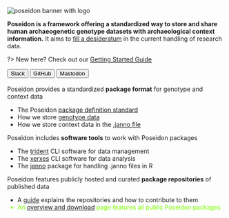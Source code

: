 ![poseidon banner with logo](_media/Poseidon-Logo-WaterGraphicLrg.png)

**Poseidon is a framework offering a standardized way to store and share human archaeogenetic genotype datasets with archaeological context information.** It aims to [fill a desideratum](background.md) in the current handling of research data.

?> New here? Check out our [Getting Started Guide](getting_started.md)

<div id="landingPageButtonsOuter">
  <div id="landingPageButtonsInner">
    <button onclick="window.open(
      'https://join.slack.com/t/poseidon-8el7276/shared_invite/zt-14q2wxxmf-pbtNtm5E9DFJbjioyfAyMg',
      '_blank');;"
      class="button">
      <span>
        <i class="fab fa-slack" aria-hidden="true"></i> Slack
      </span>
    </button>
    <button onclick="window.open(
      'https://github.com/poseidon-framework',
      '_blank');;"
      class="button">
      <span>
        <i class="fab fa-github" aria-hidden="true"></i> GitHub
      </span>
    </button>
    <button onclick="window.open(
      'https://ecoevo.social/@poseidon',
      '_blank');;"
      class="button">
      <span>
        <i class="fab fa-mastodon" aria-hidden="true"></i> Mastodon
      </span>
    </button>
  </div>
</div>

<br>

<div class="grid-container">
  <div class="grid-element">
    <div class="grid-symbol"><i class="fas fa-clipboard-list" aria-hidden="true"></i></div>
    Poseidon provides a standardized <b>package format</b> for genotype and context data
    <ul>
      <li>The Poseidon <a href="#standard">package definition standard</a></li>
      <li>How we store <a href="#genotype_data">genotype data</a></li>
      <li>How we store context data in the <a href="#janno_details">.janno file</a></li>
    </ul> 
  </div>
  <div class="grid-element">
    <div class="grid-symbol"><i class="fas fa-tools" aria-hidden="true"></i></div>
    Poseidon includes <b>software tools</b> to work with Poseidon packages
    <ul>
      <li>The <a href="#trident">trident</a> CLI software for data management</li>
      <li>The <a href="#xerxes">xerxes</a> CLI software for data analysis</li>
      <li>The <a href="#janno">janno</a> package for handling .janno files in R</li>
    </ul>
  </div>
  <div class="grid-element">
    <div class="grid-symbol"><i class="fas fa-download" aria-hidden="true"></i></div>
    Poseidon features publicly hosted and curated <b>package repositories</b> of published data
    <ul>
      <li>A <a href="#repo_overview">guide</a> explains the repositories and how to contribute to them</li>
      <li style="color: #7CFC00">An <a href="https://poseidon-framework.github.io/published_data">overview and download</a> page features all public Poseidon packages</li>
    </ul>
  </div>
</div>


